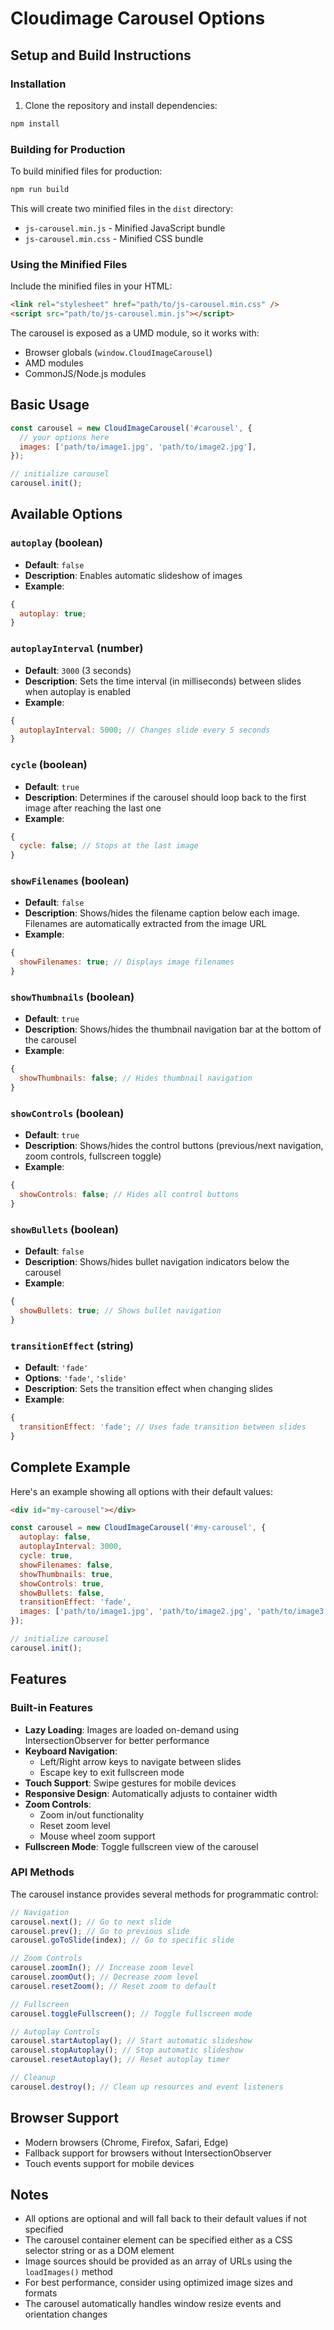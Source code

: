 # Cloudimage Carousel Options

## Setup and Build Instructions

### Installation

1. Clone the repository and install dependencies:

```bash
npm install
```

### Building for Production

To build minified files for production:

```bash
npm run build
```

This will create two minified files in the `dist` directory:

- `js-carousel.min.js` - Minified JavaScript bundle
- `js-carousel.min.css` - Minified CSS bundle

### Using the Minified Files

Include the minified files in your HTML:

```html
<link rel="stylesheet" href="path/to/js-carousel.min.css" />
<script src="path/to/js-carousel.min.js"></script>
```

The carousel is exposed as a UMD module, so it works with:

- Browser globals (`window.CloudImageCarousel`)
- AMD modules
- CommonJS/Node.js modules

## Basic Usage

```javascript
const carousel = new CloudImageCarousel('#carousel', {
  // your options here
  images: ['path/to/image1.jpg', 'path/to/image2.jpg'],
});

// initialize carousel
carousel.init();
```

## Available Options

### `autoplay` (boolean)

- **Default**: `false`
- **Description**: Enables automatic slideshow of images
- **Example**:

```javascript
{
  autoplay: true;
}
```

### `autoplayInterval` (number)

- **Default**: `3000` (3 seconds)
- **Description**: Sets the time interval (in milliseconds) between slides when autoplay is enabled
- **Example**:

```javascript
{
  autoplayInterval: 5000; // Changes slide every 5 seconds
}
```

### `cycle` (boolean)

- **Default**: `true`
- **Description**: Determines if the carousel should loop back to the first image after reaching the last one
- **Example**:

```javascript
{
  cycle: false; // Stops at the last image
}
```

### `showFilenames` (boolean)

- **Default**: `false`
- **Description**: Shows/hides the filename caption below each image. Filenames are automatically extracted from the image URL
- **Example**:

```javascript
{
  showFilenames: true; // Displays image filenames
}
```

### `showThumbnails` (boolean)

- **Default**: `true`
- **Description**: Shows/hides the thumbnail navigation bar at the bottom of the carousel
- **Example**:

```javascript
{
  showThumbnails: false; // Hides thumbnail navigation
}
```

### `showControls` (boolean)

- **Default**: `true`
- **Description**: Shows/hides the control buttons (previous/next navigation, zoom controls, fullscreen toggle)
- **Example**:

```javascript
{
  showControls: false; // Hides all control buttons
}
```

### `showBullets` (boolean)

- **Default**: `false`
- **Description**: Shows/hides bullet navigation indicators below the carousel
- **Example**:

```javascript
{
  showBullets: true; // Shows bullet navigation
}
```

### `transitionEffect` (string)

- **Default**: `'fade'`
- **Options**: `'fade'`, `'slide'`
- **Description**: Sets the transition effect when changing slides
- **Example**:

```javascript
{
  transitionEffect: 'fade'; // Uses fade transition between slides
}
```

## Complete Example

Here's an example showing all options with their default values:

```html
<div id="my-carousel"></div>
```

```javascript
const carousel = new CloudImageCarousel('#my-carousel', {
  autoplay: false,
  autoplayInterval: 3000,
  cycle: true,
  showFilenames: false,
  showThumbnails: true,
  showControls: true,
  showBullets: false,
  transitionEffect: 'fade',
  images: ['path/to/image1.jpg', 'path/to/image2.jpg', 'path/to/image3.jpg'],
});

// initialize carousel
carousel.init();
```

## Features

### Built-in Features

- **Lazy Loading**: Images are loaded on-demand using IntersectionObserver for better performance
- **Keyboard Navigation**:
  - Left/Right arrow keys to navigate between slides
  - Escape key to exit fullscreen mode
- **Touch Support**: Swipe gestures for mobile devices
- **Responsive Design**: Automatically adjusts to container width
- **Zoom Controls**:
  - Zoom in/out functionality
  - Reset zoom level
  - Mouse wheel zoom support
- **Fullscreen Mode**: Toggle fullscreen view of the carousel

### API Methods

The carousel instance provides several methods for programmatic control:

```javascript
// Navigation
carousel.next(); // Go to next slide
carousel.prev(); // Go to previous slide
carousel.goToSlide(index); // Go to specific slide

// Zoom Controls
carousel.zoomIn(); // Increase zoom level
carousel.zoomOut(); // Decrease zoom level
carousel.resetZoom(); // Reset zoom to default

// Fullscreen
carousel.toggleFullscreen(); // Toggle fullscreen mode

// Autoplay Controls
carousel.startAutoplay(); // Start automatic slideshow
carousel.stopAutoplay(); // Stop automatic slideshow
carousel.resetAutoplay(); // Reset autoplay timer

// Cleanup
carousel.destroy(); // Clean up resources and event listeners
```

## Browser Support

- Modern browsers (Chrome, Firefox, Safari, Edge)
- Fallback support for browsers without IntersectionObserver
- Touch events support for mobile devices

## Notes

- All options are optional and will fall back to their default values if not specified
- The carousel container element can be specified either as a CSS selector string or as a DOM element
- Image sources should be provided as an array of URLs using the `loadImages()` method
- For best performance, consider using optimized image sizes and formats
- The carousel automatically handles window resize events and orientation changes
